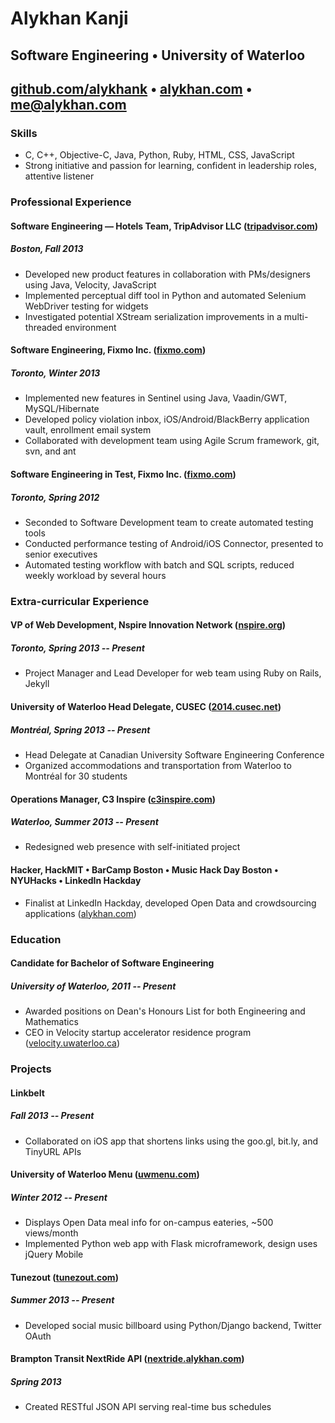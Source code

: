 <link rel="stylesheet" href="http://fonts.googleapis.com/css?family=Raleway:300,400,700|Source+Sans+Pro">

# Alykhan Kanji

## Software Engineering • University of Waterloo

## [github.com/alykhank](http://github.com/alykhank) • [alykhan.com](http://alykhan.com) • [me@alykhan.com](mailto:me@alykhan.com)

### Skills

* C, C++, Objective-C, Java, Python, Ruby, HTML, CSS, JavaScript
* Strong initiative and passion for learning, confident in leadership roles, attentive listener

### Professional Experience

#### Software Engineering — Hotels Team, TripAdvisor LLC ([tripadvisor.com](http://tripadvisor.com))
##### Boston, Fall 2013
* Developed new product features in collaboration with PMs/designers using Java, Velocity, JavaScript
* Implemented perceptual diff tool in Python and automated Selenium WebDriver testing for widgets
* Investigated potential XStream serialization improvements in a multi-threaded environment

#### Software Engineering, Fixmo Inc. ([fixmo.com](http://fixmo.com))
##### Toronto, Winter 2013
* Implemented new features in Sentinel using Java, Vaadin/GWT, MySQL/Hibernate
* Developed policy violation inbox, iOS/Android/BlackBerry application vault, enrollment email system
* Collaborated with development team using Agile Scrum framework, git, svn, and ant

#### Software Engineering in Test, Fixmo Inc. ([fixmo.com](http://fixmo.com))
##### Toronto, Spring 2012
* Seconded to Software Development team to create automated testing tools
* Conducted performance testing of Android/iOS Connector, presented to senior executives
* Automated testing workflow with batch and SQL scripts, reduced weekly workload by several hours


### Extra-curricular Experience

#### VP of Web Development, Nspire Innovation Network ([nspire.org](http://nspire.org))
##### Toronto, Spring 2013 -- Present
* Project Manager and Lead Developer for web team using Ruby on Rails, Jekyll

#### University of Waterloo Head Delegate, CUSEC ([2014.cusec.net](http://2014.cusec.net))
##### Montr&eacute;al, Spring 2013 -- Present
* Head Delegate at Canadian University Software Engineering Conference
* Organized accommodations and transportation from Waterloo to Montréal for 30 students

#### Operations Manager, C3 Inspire ([c3inspire.com](http://c3inspire.com))
##### Waterloo, Summer 2013 -- Present
* Redesigned web presence with self-initiated project

#### Hacker, HackMIT • BarCamp Boston • Music Hack Day Boston • NYUHacks • LinkedIn Hackday
* Finalist at LinkedIn Hackday, developed Open Data and crowdsourcing applications ([alykhan.com](http://alykhan.com/#portfolio))

### Education

#### Candidate for Bachelor of Software Engineering
##### University of Waterloo, 2011 -- Present
* Awarded positions on Dean's Honours List for both Engineering and Mathematics
* CEO in Velocity startup accelerator residence program ([velocity.uwaterloo.ca](http://velocity.uwaterloo.ca))

### Projects

#### Linkbelt
##### Fall 2013 -- Present
* Collaborated on iOS app that shortens links using the goo.gl, bit.ly, and TinyURL APIs

#### University of Waterloo Menu ([uwmenu.com](http://uwmenu.com))
##### Winter 2012 -- Present
* Displays Open Data meal info for on-campus eateries, ~500 views/month
* Implemented Python web app with Flask microframework, design uses jQuery Mobile

#### Tunezout ([tunezout.com](http://tunezout.com))
##### Summer 2013 -- Present
* Developed social music billboard using Python/Django backend, Twitter OAuth

#### Brampton Transit NextRide API ([nextride.alykhan.com](http://nextride.alykhan.com))
##### Spring 2013
* Created RESTful JSON API serving real-time bus schedules
